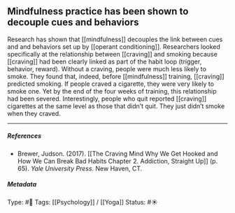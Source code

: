 ## Mindfulness practice has been shown to decouple cues and behaviors # 

Research has shown that [[mindfulness]] decouples the link between cues and and behaviors set up by [[operant conditioning]]. Researchers looked specifically at the relationship between [[craving]] and smoking because [[craving]] had been clearly linked as part of the habit loop (trigger, behavior, reward). Without a craving, people were much less likely to smoke. They found that, indeed, before [[mindfulness]] training, [[craving]] predicted smoking. If people craved a cigarette, they were very likely to smoke one. Yet by the end of the four weeks of training, this relationship had been severed. Interestingly, people who quit reported [[craving]] cigarettes at the same level as those that didn’t quit. They just didn’t smoke when they craved.

___

##### References

- Brewer, Judson. (2017). [[The Craving Mind Why We Get Hooked and How We Can Break Bad Habits Chapter 2. Addiction, Straight Up]] (p. 65). _Yale University Press_. New Haven, CT.

##### Metadata

Type: #🔴 
Tags: [[Psychology]] / [[Yoga]]
Status: #☀️ 